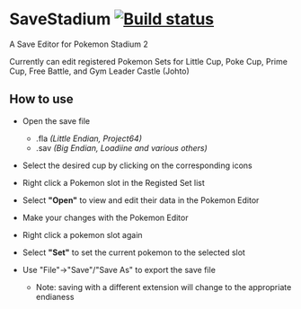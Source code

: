 # SaveStadium [![Build status](https://ci.appveyor.com/api/projects/status/q7h416efaap7cq2d?svg=true)](https://ci.appveyor.com/project/Ploaj/savestadium)

A Save Editor for Pokemon Stadium 2

Currently can edit registered Pokemon Sets for Little Cup, Poke Cup, Prime Cup, Free Battle, and Gym Leader Castle (Johto)

## How to use
* Open the save file 
  * .fla _(Little Endian, Project64)_
  * .sav _(Big Endian, Loadiine and various others)_
* Select the desired cup by clicking on the corresponding icons
* Right click a Pokemon slot in the Registed Set list
* Select **"Open"** to view and edit their data in the Pokemon Editor
* Make your changes with the Pokemon Editor
* Right click a pokemon slot again
* Select **"Set"** to set the current pokemon to the selected slot

* Use "File"->"Save"/"Save As" to export the save file
  * Note: saving with a different extension will change to the appropriate endianess
